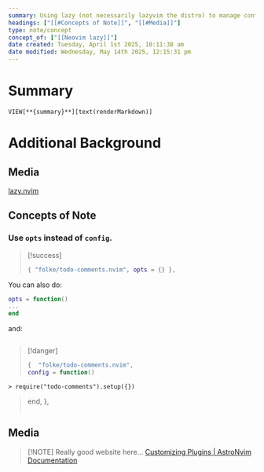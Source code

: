 ```yaml
---
summary: Using lazy (not necessarily lazyvim the distro) to manage configuration of different plugins.
headings: ["[[#Concepts of Note]]", "[[#Media]]"]
type: note/concept
concept_of: ["[[Neovim lazy]]"]
date created: Tuesday, April 1st 2025, 10:11:38 am
date modified: Wednesday, May 14th 2025, 12:15:31 pm
---
```

# Summary
`VIEW[**{summary}**][text(renderMarkdown)]`

# Additional Background
## Media
[lazy.nvim](https://lazy.folke.io/)

## Concepts of Note
### Use `opts` instead of `config`. 
> [!success]
> ```lua
> { "folke/todo-comments.nvim", opts = {} },
> ```

You can also do:
```lua
opts = function()
...
end
```
and:
```lua

```
> [!danger]
> ```lua
> {  "folke/todo-comments.nvim",
> config = function()
	> require("todo-comments").setup({})
> end,
> },
> ```

## Media

> [!NOTE] Really good website here...
> [Customizing Plugins \| AstroNvim Documentation](https://docs.astronvim.com/configuration/customizing_plugins/)
